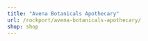 ```yaml
---
title: "Avena Botanicals Apothecary"
url: /rockport/avena-botanicals-apothecary/
shop: shop
---
```

